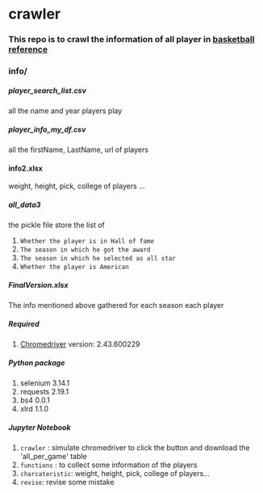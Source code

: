 # crawler
### This repo is to crawl the information of all player in [basketball reference](https://www.basketball-reference.com)

### info/

##### player_search_list.csv 
all the name and year players play

##### player_info_my_df.csv
all the firstName, LastName, url of players 

#### info2.xlsx
weight, height, pick, college of players ...

##### all_data3
the pickle file store the list
of 
1. `Whether the player is in Hall of fame` 
2. `The season in which he got the award` 
3. `The season in which he selected as all star`
4. `Whether the player is American`


##### FinalVersion.xlsx
The info mentioned above gathered for each season each player

##### Required
1. [Chromedriver](http://chromedriver.chromium.org)
version:  2.43.600229

##### Python package
1. selenium 3.14.1
2. requests 2.19.1
3. bs4 0.0.1
4. xlrd 1.1.0

##### Jupyter Notebook
1. `crawler` : simulate chromedriver to click the button and download the 'all_per_game' table 
2. `functions` : to collect some information of the players
3. `charcateristic`: weight, height, pick, college of players...
4. `revise`: revise some mistake
